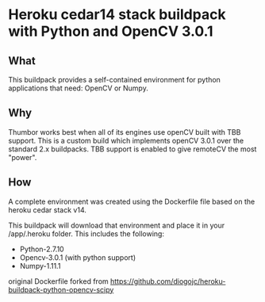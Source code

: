 # Heroku cedar14 stack buildpack with Python and OpenCV 3.0.1

## What
This buildpack provides a self-contained environment for python applications that need:
OpenCV or Numpy.

## Why
Thumbor works best when all of its engines use openCV built with TBB support. This is a custom build which implements openCV 3.0.1 over the standard 2.x buildpacks. TBB support is enabled to give remoteCV the most "power".

## How
A complete environment was created using the Dockerfile file based on the heroku cedar stack v14.

This buildpack will download that environment and place it in your /app/.heroku folder.
This includes the following:
- Python-2.7.10
- Opencv-3.0.1 (with python support)
- Numpy-1.11.1



original Dockerfile forked from https://github.com/diogojc/heroku-buildpack-python-opencv-scipy
